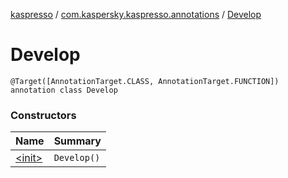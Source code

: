 [kaspresso](../../index.md) / [com.kaspersky.kaspresso.annotations](../index.md) / [Develop](./index.md)

# Develop

`@Target([AnnotationTarget.CLASS, AnnotationTarget.FUNCTION]) annotation class Develop`

### Constructors

| Name | Summary |
|---|---|
| [&lt;init&gt;](-init-.md) | `Develop()` |
